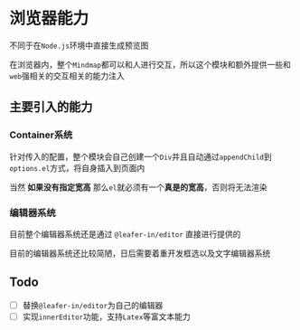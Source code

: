 # 浏览器能力

不同于在`Node.js`环境中直接生成预览图

在浏览器内，整个`Mindmap`都可以和人进行交互，所以这个模块和额外提供一些和`web`强相关的交互相关的能力注入

## 主要引入的能力

### Container系统

针对传入的配置，整个模块会自己创建一个`Div`并且自动通过`appendChild`到`options.el`方式，将自身插入到页面内

当然 **如果没有指定宽高** 那么`el`就必须有一个**真是的宽高**，否则将无法渲染

### 编辑器系统

目前整个编辑器系统还是通过 `@leafer-in/editor` 直接进行提供的

目前的编辑器系统还比较简陋，日后需要着重开发框选以及文字编辑器系统

## Todo

- [ ] 替换`@leafer-in/editor`为自己的编辑器
- [ ] 实现`innerEditor`功能，支持`Latex`等富文本能力
